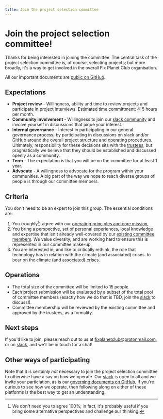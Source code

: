 ```yaml
---
title: Join the project selection committee
---
```


# Join the project selection committee! <a name="join-the-project-selection-committee"></a>

Thanks for being interested in joining the committee. The central task of the
project selection committee is, of course, selecting projects; but more
broadly, it's a way to get involved in the overall Fix Planet Club organisation.

All our important documents are [public on
GitHub](https://github.com/FixPlanet/org).

## Expectations

- **Project review** - Willingness, ability and time to review projects and participate
in project interviews. Estimated time committment: 4-5 hours per month.
- **Community involvement** - Willingness to join our [slack
community](https://join.slack.com/t/fixplanetclub/shared_invite/zt-1dwnqqvuc-5sXa4HYsl81T9N35W~M9CA) and involve yourself in discussions that pique your interest.
- **Internal governance** - Interest in participating in our general
governance process, by participating in discussions on slack and/or GitHub
around the overall project structure and operating procedures. Ultimately,
responsibility for these decisions sits with the [trustees](/committee.html), but pragmatically 
we believe that they should be established and discussed openly as a community.
- **Term** - The expectation is that you will be on the committee for at least 1 year.
- **Advocate** - A willingness to advocate for the program within your
communities. A big part of the way we hope to reach diverse groups of people
is through our committee members.

## Criteria

You don't need to be an expert to join this group. The essential conditions
are:

1. You (roughly[^agree]) agree with our [operating principles and core mission](https://github.com/FixPlanet/org#mission),
2. You bring a perspective, set of personal experiences, local knowledge
   and expertise that isn't already well-covered by our [existing committee
   members](/committee.html). We value diversity, and are working hard to ensure this is
   represented in our committee make-up,
3. You are interested in, and like to critically rethink, the role that technology has in relation with the climate (and associated) crises.
   to bear on the climate (and associated) crises.

## Operations

- The total size of the committee will be limited to 15 people.
- Each project submission will be evaluated by a subset of the total pool
of committee members (exactly how we do that is TBD, join the [slack](https://join.slack.com/t/fixplanetclub/shared_invite/zt-1dwnqqvuc-5sXa4HYsl81T9N35W~M9CA) to discuss!).
- Committee membership will be reviewed by the existing committee and approved by the 
trustees, as a formality.

## Next steps

If you'd like to join, please reach out to us at
[fixplanetclub@protonmail.com](mailto:fixplanetclub@protonmail.com), or on
[slack](https://join.slack.com/t/fixplanetclub/shared_invite/zt-1dwnqqvuc-5sXa4HYsl81T9N35W~M9CA), and we'll be in touch for a chat!

## Other ways of participating

Note that it is certainly _not_ necessary to join the project selection
committee to otherwise have a say on how we operate. Our
[slack](https://join.slack.com/t/fixplanetclub/shared_invite/zt-1dwnqqvuc-5sXa4HYsl81T9N35W~M9CA)
is open to all and we invite your particiation, as is our [governing documents
on GitHub](https://github.com/FixPlanet/org). If you're curious to see how we
operate, then following along on either of these platforms is the best way to get an
understanding.

[^agree]: We don't need you to agree 100%; in fact, it's probably useful if you
bring some alternative perspectives and challenge our thinking.
